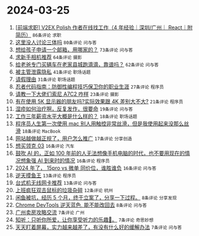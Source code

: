# 2024-03-25

1. [[前端求职] V2EX Polish 作者在线找工作（4 年经验｜深圳/广州｜ React｜附简历）](https://www.v2ex.com/t/1026619) `86条评论` `求职`
1. [这里没人讨论三体吗](https://www.v2ex.com/t/1026641) `80条评论` `问与答`
1. [想给孩子申请一个邮箱，用哪家的？](https://www.v2ex.com/t/1026640) `73条评论` `问与答`
1. [求新手相机推荐](https://www.v2ex.com/t/1026625) `64条评论` `摄影`
1. [给老爸专门买辆车在老家县城跑滴滴，靠谱吗？](https://www.v2ex.com/t/1026634) `62条评论` `问与答`
1. [被主管泄露隐私](https://www.v2ex.com/t/1026637) `41条评论` `职场话题`
1. [请假理由](https://www.v2ex.com/t/1026657) `31条评论` `职场话题`
1. [忍者代码指南：防御性编程技巧保卫你的职业生涯](https://www.v2ex.com/t/1026629) `27条评论` `程序员`
1. [请教一下大佬们索尼 A7C2 咋样](https://www.v2ex.com/t/1026633) `23条评论` `摄影`
1. [有在使用 5K 显示器的朋友吗?实际效果跟 4K 差别大不大?](https://www.v2ex.com/t/1026636) `21条评论` `程序员`
1. [湿疹如何治疗啊，反复发作，很要命](https://www.v2ex.com/t/1026646) `19条评论` `问与答`
1. [工作三年薪资水平大概是什么样的？](https://www.v2ex.com/t/1026693) `18条评论` `职场话题`
1. [程序员人生第一次使用 mac 别人用触控非常丝滑，但是我使用起来没那么丝滑](https://www.v2ex.com/t/1026686) `18条评论` `MacBook`
1. [网站越做越正规了，用户怎么推广](https://www.v2ex.com/t/1026631) `17条评论` `分享创造`
1. [想买领克 03](https://www.v2ex.com/t/1026667) `16条评论` `汽车`
1. [鼓吹 AI 的，正如 100 年前的人无法想像手机电脑的时代，也不要用现在的情况想象强 AI 到来时的情况](https://www.v2ex.com/t/1026663) `16条评论` `程序员`
1. [2024 年了， 15pro vs 微单 同价位，谁胜谁负](https://www.v2ex.com/t/1026647) `16条评论` `问与答`
1. [逆天摸鱼王](https://www.v2ex.com/t/1026700) `13条评论` `程序员`
1. [台式机无线网卡推荐](https://www.v2ex.com/t/1026642) `13条评论` `问与答`
1. [上班疯狂双击鼠标的垃圾杂碎](https://www.v2ex.com/t/1026689) `12条评论` `杭州`
1. [闲鱼被坑，经历 5 个月，终于立案了，分享一下过程。](https://www.v2ex.com/t/1026682) `8条评论` `分享发现`
1. [Chrome DevTools 逆天蓝色, 能不能改回去](https://www.v2ex.com/t/1026680) `8条评论` `问与答`
1. [广州卖房攻略交流](https://www.v2ex.com/t/1026670) `7条评论` `广州`
1. [知听：只听你所爱，让你享受听力的乐趣👏。](https://www.v2ex.com/t/1026658) `7条评论` `奇思妙想`
1. [天天盯着屏幕，实力越来越差了，有没有什么好的缓解办法](https://www.v2ex.com/t/1026648) `7条评论` `问与答`
